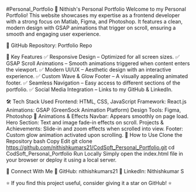 #Personal_Portfolio
🚀 Nithish's Personal Portfolio
Welcome to my Personal Portfolio! This website showcases my expertise as a frontend developer with a strong focus on Matlab, Figma, and Photoshop. It features a clean, modern design with GSAP animations that trigger on scroll, ensuring a smooth and engaging user experience.

🔗 GitHub Repository: Portfolio Repo

📌 Key Features
✅ Responsive Design – Optimized for all screen sizes.
✅ GSAP Scroll Animations – Smooth animations triggered when content enters the viewport.
✅ Modern UI/UX – Aesthetic design with an interactive experience.
✅ Custom Wave & Glow Footer – A visually appealing animated footer.
✅ Seamless Navigation – Easy access to different sections of the portfolio.
✅ Social Media Integration – Links to my GitHub & LinkedIn.

🛠️ Tech Stack Used
Frontend: HTML, CSS, JavaScript
Framework: React.js
Animations: GSAP (GreenSock Animation Platform)
Design Tools: Figma, Photoshop
🎨 Animations & Effects
Navbar: Appears smoothly on page load.
Hero Section: Text and image fade-in effects on scroll.
Projects & Achievements: Slide-in and zoom effects when scrolled into view.
Footer: Custom glow animation activated upon scrolling.
🚀 How to Use
Clone the Repository
bash
Copy
Edit
git clone https://github.com/nithishkumars21/CodSoft_Personal_Portfolio.git
cd CodSoft_Personal_Portfolio
Run Locally
Simply open the index.html file in your browser or deploy it using a local server.

📩 Connect With Me
📌 GitHub: nithishkumars21
📌 LinkedIn: Nithishkumar S

⭐ If you find this project useful, consider giving it a star on GitHub! ⭐
